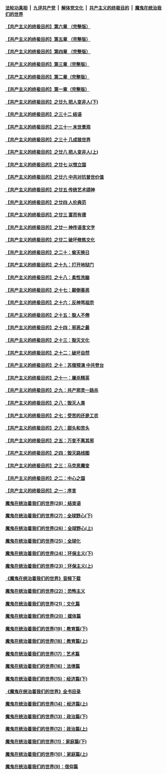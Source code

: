 ####  [法轮功真相](../../../../basic/blob/master/README.md?t=09260139) &nbsp;|&nbsp; [九评共产党](../../../../9ping.md/blob/master/README.md?t=09260139) &nbsp;|&nbsp; [解体党文化](../../../../jtdwh.md/blob/master/README.md?t=09260139)  &nbsp;|&nbsp; [共产主义的终极目的](../../../../gczydzjmd.md/blob/master/README.md?t=09260139) &nbsp;|&nbsp; [魔鬼在统治我们的世界](../../../../mgztzwmdsj.md/blob/master/README.md?t=09260139) 

#### [【共产主义的终极目的】第六章 （完整版）](../pages/nsc422/n11428913.md?t=09260139) 

#### [【共产主义的终极目的】第五章 （完整版）](../pages/nsc422/n11428912.md?t=09260139) 

#### [【共产主义的终极目的】第四章 （完整版）](../pages/nsc422/n11428907.md?t=09260139) 

#### [【共产主义的终极目的】第三章（完整版）](../pages/nsc422/n11428848.md?t=09260139) 

#### [【共产主义的终极目的】第二章（完整版）](../pages/nsc422/n11428831.md?t=09260139) 

#### [【共产主义的终极目的】第一章（完整版）](../pages/nsc422/n11417651.md?t=09260139) 

#### [【共产主义的终极目的】之廿九 把人变非人(下)](../pages/nsc422/n11344140.md?t=09260139) 

#### [【共产主义的终极目的】之三十二 结语](../pages/nsc422/n11360535.md?t=09260139) 

#### [【共产主义的终极目的】之三十一 末世景观](../pages/nsc422/n11351129.md?t=09260139) 

#### [【共产主义的终极目的】之三十 几成狼世界](../pages/nsc422/n11348280.md?t=09260139) 

#### [【共产主义的终极目的】之廿八 把人变非人(上)](../pages/nsc422/n11340492.md?t=09260139) 

#### [【共产主义的终极目的】之廿七 以恨立国](../pages/nsc422/n11336944.md?t=09260139) 

#### [【共产主义的终极目的】之廿六 中共对抗普世价值](../pages/nsc422/n11324785.md?t=09260139) 

#### [【共产主义的终极目的】之廿五 传统艺术颂神](../pages/nsc422/n11296396.md?t=09260139) 

#### [【共产主义的终极目的】之廿四 人伦典范](../pages/nsc422/n11296397.md?t=09260139) 

#### [【共产主义的终极目的】之廿三 富而有德](../pages/nsc422/n11283598.md?t=09260139) 

#### [【共产主义的终极目的】之廿一 神传语言文字](../pages/nsc422/n11263265.md?t=09260139) 

#### [【共产主义的终极目的】之廿二 破坏修炼文化](../pages/nsc422/n11245728.md?t=09260139) 

#### [【共产主义的终极目的】之二十：偷天换日](../pages/nsc422/n11238846.md?t=09260139) 

#### [【共产主义的终极目的】之十九：打开地狱门](../pages/nsc422/n11206376.md?t=09260139) 

#### [【共产主义的终极目的】之十八：柔性洗脑](../pages/nsc422/n11199994.md?t=09260139) 

#### [【共产主义的终极目的】之十七：颠倒善恶](../pages/nsc422/n11179782.md?t=09260139) 

#### [【共产主义的终极目的】之十六：反神骂祖宗](../pages/nsc422/n11166798.md?t=09260139) 

#### [【共产主义的终极目的】之十五：毁人不倦](../pages/nsc422/n11166792.md?t=09260139) 

#### [【共产主义的终极目的】之十四：邪恶之最](../pages/nsc422/n11150249.md?t=09260139) 

#### [【共产主义的终极目的】之十三：毁灭文化](../pages/nsc422/n11135227.md?t=09260139) 

#### [【共产主义的终极目的】之十二：破坏自然](../pages/nsc422/n11135214.md?t=09260139) 

#### [【共产主义的终极目的】之十：苏俄预演 中共登台](../pages/nsc422/n11118424.md?t=09260139) 

#### [【共产主义的终极目的】之十一：屠杀精英](../pages/nsc422/n11118442.md?t=09260139) 

#### [【共产主义的终极目的】之九：共产邪灵一路杀](../pages/nsc422/n11114139.md?t=09260139) 

#### [【共产主义的终极目的】之八：毁灭人类](../pages/nsc422/n11108503.md?t=09260139) 

#### [【共产主义的终极目的】之七：受苦的还是工农](../pages/nsc422/n11101809.md?t=09260139) 

#### [【共产主义的终极目的】之六：甜头和苦头](../pages/nsc422/n11096971.md?t=09260139) 

#### [【共产主义的终极目的】之五：万变不离其邪](../pages/nsc422/n11091285.md?t=09260139) 

#### [【共产主义的终极目的】之四：毁灭路线图](../pages/nsc422/n11086284.md?t=09260139) 

#### [【共产主义的终极目的】之三：马克思魔变](../pages/nsc422/n11061941.md?t=09260139) 

#### [【共产主义的终极目的】之二：中心之国](../pages/nsc422/n11047728.md?t=09260139) 

#### [【共产主义的终极目的】之一：序言](../pages/nsc422/n11086077.md?t=09260139) 

#### [魔鬼在统治着我们的世界(28)：结束语](../pages/nsc422/n10936246.md?t=09260139) 

#### [魔鬼在统治着我们的世界(27)：全球野心(下)](../pages/nsc422/n10928319.md?t=09260139) 

#### [魔鬼在统治着我们的世界(26)：全球野心(上)](../pages/nsc422/n10900318.md?t=09260139) 

#### [魔鬼在统治着我们的世界(25)：全球化](../pages/nsc422/n10788205.md?t=09260139) 

#### [魔鬼在统治着我们的世界(24)：环保主义(下)](../pages/nsc422/n10695307.md?t=09260139) 

#### [魔鬼在统治着我们的世界(23)：环保主义(上)](../pages/nsc422/n10688613.md?t=09260139) 

#### [《魔鬼在统治着我们的世界》音频下载](../pages/nsc422/n10635553.md?t=09260139) 

#### [魔鬼在统治着我们的世界(22)：恐怖主义](../pages/nsc422/n10614727.md?t=09260139) 

#### [魔鬼在统治着我们的世界(21)：文化篇](../pages/nsc422/n10597706.md?t=09260139) 

#### [魔鬼在统治着我们的世界(20)：媒体篇](../pages/nsc422/n10586579.md?t=09260139) 

#### [魔鬼在统治着我们的世界(19)：教育篇(下)](../pages/nsc422/n10564808.md?t=09260139) 

#### [魔鬼在统治着我们的世界(18)：教育篇(上)](../pages/nsc422/n10526970.md?t=09260139) 

#### [魔鬼在统治着我们的世界(17)：艺术篇](../pages/nsc422/n10499093.md?t=09260139) 

#### [魔鬼在统治着我们的世界(16)：法律篇](../pages/nsc422/n10485969.md?t=09260139) 

#### [魔鬼在统治着我们的世界(15)：经济篇(下)](../pages/nsc422/n10469975.md?t=09260139) 

#### [《魔鬼在统治着我们的世界》全书目录](../pages/nsc422/n10464261.md?t=09260139) 

#### [魔鬼在统治着我们的世界(14)：经济篇(上)](../pages/nsc422/n10457370.md?t=09260139) 

#### [魔鬼在统治着我们的世界(13)：政治篇(下)](../pages/nsc422/n10448270.md?t=09260139) 

#### [魔鬼在统治着我们的世界(12)：政治篇(上)](../pages/nsc422/n10444576.md?t=09260139) 

#### [魔鬼在统治着我们的世界(11)：家庭篇(下)](../pages/nsc422/n10440961.md?t=09260139) 

#### [魔鬼在统治着我们的世界(10)：家庭篇(上)](../pages/nsc422/n10435448.md?t=09260139) 

#### [魔鬼在统治着我们的世界(9)：信仰篇](../pages/nsc422/n10432159.md?t=09260139) 

